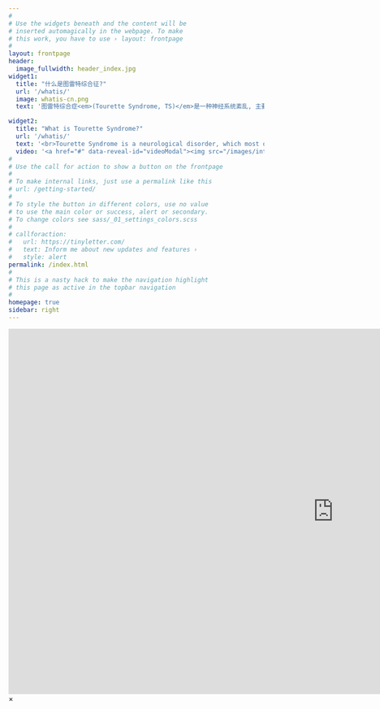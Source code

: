 ```yaml
---
#
# Use the widgets beneath and the content will be
# inserted automagically in the webpage. To make
# this work, you have to use › layout: frontpage
#
layout: frontpage
header:
  image_fullwidth: header_index.jpg
widget1:
  title: "什么是图雷特综合征?"
  url: '/whatis/'
  image: whatis-cn.png
  text: '图雷特综合症<em>(Tourette Syndrome, TS)</em>是一种神经系统紊乱, 主要表现为不自主的重复性运动和发声。大多数患者于2-21岁之间首次发病，并伴随终生。TS不是退行性疾病，患者的症状通常较为轻微，能够以正常人的愿景生活。<br>本页的视频和文档是对这一疾病的普及性介绍。'

widget2:
  title: "What is Tourette Syndrome?"
  url: '/whatis/'
  text: '<br>Tourette Syndrome is a neurological disorder, which most often begins between the ages of 2 and 21, and lasts throughout life. <br> <br>TS is NOT degenerative and people with TS can expect to live a normal life span. <br> <br>This video is intended for educational purposes.'
  video: '<a href="#" data-reveal-id="videoModal"><img src="/images/introduction-video-500x339.jpg" width="500" height="339" alt=""/></a>'
#
# Use the call for action to show a button on the frontpage
#
# To make internal links, just use a permalink like this
# url: /getting-started/
#
# To style the button in different colors, use no value
# to use the main color or success, alert or secondary.
# To change colors see sass/_01_settings_colors.scss
#
# callforaction:
#   url: https://tinyletter.com/
#   text: Inform me about new updates and features ›
#   style: alert
permalink: /index.html
#
# This is a nasty hack to make the navigation highlight
# this page as active in the topbar navigation
#
homepage: true
sidebar: right
---
```



<div id="videoModal" class="reveal-modal large" data-reveal="">
  <div class="flex-video widescreen vimeo" style="display: block;">
    <iframe width="1280" height="720" src="https://www.youtube.com/embed/k0G3T4QNqy0?rel=0&amp;start=2" frameborder="0" allow="autoplay; encrypted-media" allowfullscreen></iframe>
  </div>
  <a class="close-reveal-modal">&#215;</a>
</div>
